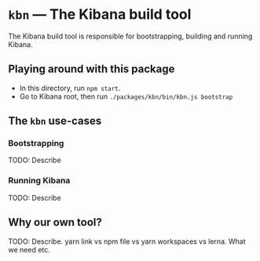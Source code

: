 # `kbn` — The Kibana build tool

The Kibana build tool is responsible for bootstrapping, building and running Kibana.

## Playing around with this package

- In this directory, run `npm start`.
- Go to Kibana root, then run `./packages/kbn/bin/kbn.js bootstrap`

## The `kbn` use-cases

### Bootstrapping

TODO: Describe

### Running Kibana

TODO: Describe

## Why our own tool?

TODO: Describe. yarn link vs npm file vs yarn workspaces vs lerna. What we need etc.
